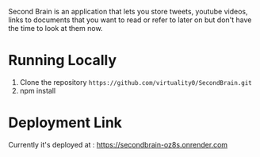 Second Brain is an application that lets you store tweets, youtube videos, links to documents that you want to read or refer to later on but don't have the time to look at them now.

# Running Locally
1. Clone the repository
   ``` https://github.com/virtuality0/SecondBrain.git ```
2. npm install

# Deployment Link 
Currently it's deployed at : https://secondbrain-oz8s.onrender.com
